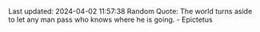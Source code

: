 Last updated: 2024-04-02 11:57:38
Random Quote: The world turns aside to let any man pass who knows where he is going. - Epictetus